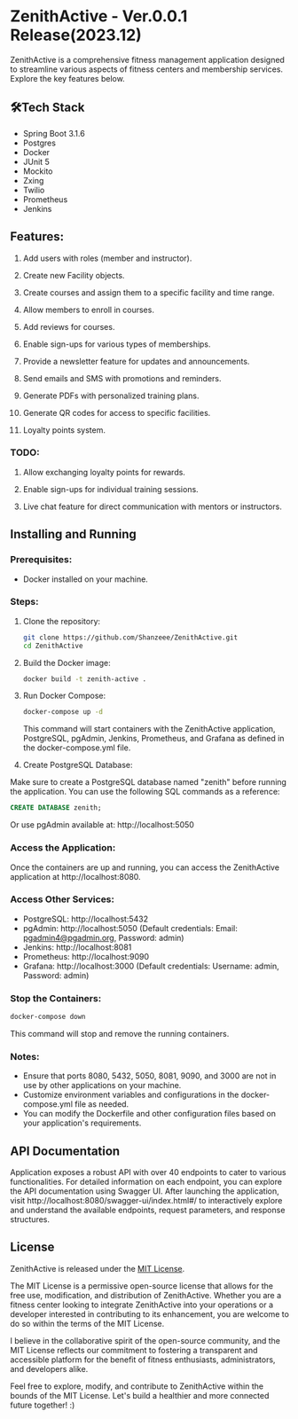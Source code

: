 
# ZenithActive - Ver.0.0.1 Release(2023.12)

ZenithActive is a comprehensive fitness management application designed to streamline various aspects of fitness centers and membership services. Explore the key features below.







## 🛠Tech Stack

- Spring Boot 3.1.6
- Postgres
- Docker
- JUnit 5
- Mockito
- Zxing
- Twilio
- Prometheus
- Jenkins


## Features:

1. Add users with roles (member and instructor).

2. Create new Facility objects.

3. Create courses and assign them to a specific facility and time range.

4. Allow members to enroll in courses.

5. Add reviews for courses.

6. Enable sign-ups for various types of memberships.

7. Provide a newsletter feature for updates and announcements.

8. Send emails and SMS with promotions and reminders.

9. Generate PDFs with personalized training plans.

10. Generate QR codes for access to specific facilities.

11. Loyalty points system.

### TODO:

1. Allow exchanging loyalty points for rewards.

2. Enable sign-ups for individual training sessions.

3.  Live chat feature for direct communication with mentors or instructors.
## Installing and Running

### Prerequisites:
- Docker installed on your machine.

### Steps:
1. Clone the repository:

    ```bash
    git clone https://github.com/Shanzeee/ZenithActive.git
    cd ZenithActive
    ```

2. Build the Docker image:

    ```bash
    docker build -t zenith-active .
    ```

3. Run Docker Compose:

    ```bash
    docker-compose up -d
    ```

   This command will start containers with the ZenithActive application, PostgreSQL, pgAdmin, Jenkins, Prometheus, and Grafana as defined in the docker-compose.yml file.

4. Create PostgreSQL Database:

Make sure to create a PostgreSQL database named "zenith" before running the application. You can use the following SQL commands as a reference:

   ```sql
   CREATE DATABASE zenith;
   ```

Or use pgAdmin available at: http://localhost:5050

### Access the Application:
Once the containers are up and running, you can access the ZenithActive application at http://localhost:8080.

### Access Other Services:

- PostgreSQL: http://localhost:5432
- pgAdmin: http://localhost:5050 (Default credentials: Email: pgadmin4@pgadmin.org, Password: admin)
- Jenkins: http://localhost:8081
- Prometheus: http://localhost:9090
- Grafana: http://localhost:3000 (Default credentials: Username: admin, Password: admin)

### Stop the Containers:
```bash
docker-compose down
```

This command will stop and remove the running containers.

### Notes:
- Ensure that ports 8080, 5432, 5050, 8081, 9090, and 3000 are not in use by other applications on your machine.
- Customize environment variables and configurations in the docker-compose.yml file as needed.
- You can modify the Dockerfile and other configuration files based on your application's requirements.

## API Documentation

Application exposes a robust API with over 40 endpoints to cater to various functionalities. For detailed information on each endpoint, you can explore the API documentation using Swagger UI. After launching the application, visit http://localhost:8080/swagger-ui/index.html#/ to interactively explore and understand the available endpoints, request parameters, and response structures.



## License

ZenithActive is released under the [MIT License](https://choosealicense.com/licenses/mit/).

The MIT License is a permissive open-source license that allows for the free use, modification, and distribution of ZenithActive. Whether you are a fitness center looking to integrate ZenithActive into your operations or a developer interested in contributing to its enhancement, you are welcome to do so within the terms of the MIT License.

I believe in the collaborative spirit of the open-source community, and the MIT License reflects our commitment to fostering a transparent and accessible platform for the benefit of fitness enthusiasts, administrators, and developers alike.

Feel free to explore, modify, and contribute to ZenithActive within the bounds of the MIT License. Let's build a healthier and more connected future together! :)
